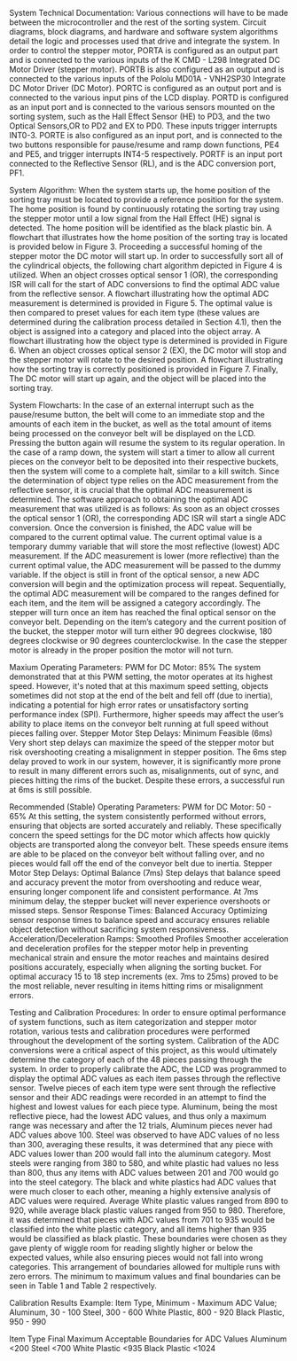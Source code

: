 System Technical Documentation:
Various connections will have to be made between the microcontroller and the rest of the sorting system. Circuit diagrams, block diagrams, and hardware and software system algorithms detail the logic and processes used that drive and integrate the system.
In order to control the stepper motor, PORTA is configured as an output part and is connected to the various inputs of the K CMD - L298 Integrated DC Motor Driver (stepper motor). PORTB is also configured as an output and is connected to the various inputs of the Pololu MD01A - VNH2SP30 Integrate DC Motor Driver (DC Motor). PORTC is configured as an output port and is connected to the various input pins of the LCD display. PORTD is configured as an input port and is connected to the various sensors mounted on the sorting system, such as the Hall Effect Sensor (HE) to PD3, and the two Optical Sensors,OR to PD2 and EX to PD0. These inputs trigger interrupts INT0-3. PORTE is also configured as an input port, and is connected to the two buttons responsible for pause/resume and ramp down functions, PE4 and PE5, and trigger interrupts INT4-5 respectively. PORTF is an input port connected to the Reflective Sensor (RL), and is the ADC conversion port, PF1.

System Algorithm:
When the system starts up, the home position of the sorting tray must be located to provide a reference position for the system. The home position is found by continuously rotating the sorting tray using the stepper motor until a low signal from the Hall Effect (HE) signal is detected. The home position will be identified as the black plastic bin. A flowchart that illustrates how the home position of the sorting tray is located is provided below in Figure 3. Proceeding a successful homing of the stepper motor the DC motor will start up. In order to successfully sort all of the cylindrical objects, the following chart algorithm depicted in Figure 4 is utilized. When an object crosses optical sensor 1 (OR), the corresponding ISR will call for the start of ADC conversions to find the optimal ADC value from the reflective sensor. A flowchart illustrating how the optimal ADC measurement is determined is provided in Figure 5. The optimal value is then compared to preset values for each item type (these values are determined during the calibration process detailed in Section 4.1), then the object is assigned into a category and placed into the object array. A flowchart illustrating how the object type is determined is provided in Figure 6. When an object crosses optical sensor 2 (EX), the DC motor will stop and the stepper motor will rotate to the desired position. A flowchart illustrating how the sorting tray is correctly positioned is provided in Figure 7. Finally, The DC motor will start up again, and the object will be placed into the sorting tray. 

System Flowcharts:
In the case of an external interrupt such as the pause/resume button, the belt will come to an immediate stop and the amounts of each item in the bucket, as well as the total amount of items being processed on the conveyor belt will be displayed on the LCD. Pressing the button again will resume the system to its regular operation. In the case of a ramp down, the system will start a timer to allow all current pieces on the conveyor belt to be deposited into their respective buckets, then the system will come to a complete halt, similar to a kill switch. 
Since the determination of object type relies on the ADC measurement from the reflective sensor, it is crucial that the optimal ADC measurement is determined. The software approach to obtaining the optimal ADC measurement that was utilized is as follows: As soon as an object crosses the optical sensor 1 (OR), the corresponding ADC ISR will start a single ADC conversion. Once the conversion is finished, the ADC value will be compared to the current optimal value. The current optimal value is a temporary dummy variable that will store the most reflective (lowest) ADC measurement. If the ADC measurement is lower (more reflective) than the current optimal value, the ADC measurement will be passed to the dummy variable. If the object is still in front of the optical sensor, a new ADC conversion will begin and the optimization process will repeat. Sequentially, the optimal ADC measurement will be compared to the ranges defined for each item, and the item will be assigned a category accordingly. 
The stepper will turn once an item has reached the final optical sensor on the conveyor belt. Depending on the item’s category and the current position of the bucket, the stepper motor will turn either 90 degrees clockwise, 180 degrees clockwise or 90 degrees counterclockwise. In the case the stepper motor is already in the proper position the motor will not turn.

Maxium Operating Parameters:
PWM for DC Motor: 85%
The system demonstrated that at this PWM setting, the motor operates at its highest speed. However, it's noted that at this maximum speed setting, objects sometimes did not stop at the end of the belt and fell off (due to inertia), indicating a potential for high error rates or unsatisfactory sorting performance index (SPI). Furthermore, higher speeds may affect the user’s ability to place items on the conveyor belt running at full speed without pieces falling over.
Stepper Motor Step Delays: Minimum Feasible (6ms)
Very short step delays can maximize the speed of the stepper motor but risk overshooting creating a misalignment in stepper position. The 6ms step delay proved to work in our system, however, it is significantly more prone to result in many different errors such as, misalignments, out of sync, and pieces hitting the rims of the bucket. Despite these errors, a successful run at 6ms is still possible.

Recommended (Stable) Operating Parameters:
PWM for DC Motor: 50 - 65%
At this setting, the system consistently performed without errors, ensuring that objects are sorted accurately and reliably. These specifically concern the speed settings for the DC motor which affects how quickly objects are transported along the conveyor belt. These speeds ensure items are able to be placed on the conveyor belt without falling over, and no pieces would fall off the end of the conveyor belt due to inertia.
Stepper Motor Step Delays: Optimal Balance (7ms)
Step delays that balance speed and accuracy prevent the motor from overshooting and reduce wear, ensuring longer component life and consistent performance. At 7ms minimum delay, the stepper bucket will never experience overshoots or missed steps.
Sensor Response Times: Balanced Accuracy
Optimizing sensor response times to balance speed and accuracy ensures reliable object detection without sacrificing system responsiveness.
Acceleration/Deceleration Ramps: Smoothed Profiles
Smoother acceleration and deceleration profiles for the stepper motor help in preventing mechanical strain and ensure the motor reaches and maintains desired positions accurately, especially when aligning the sorting bucket. For optimal accuracy 15 to 18 step increments (ex. 7ms to 25ms) proved to be the most reliable, never resulting in items hitting rims or misalignment errors. 

Testing and Calibration Procedures:
In order to ensure optimal performance of system functions, such as item categorization and stepper motor rotation, various tests and calibration procedures were performed throughout the development of the sorting system. 
Calibration of the ADC conversions were a critical aspect of this project, as this would ultimately determine the category of each of the 48 pieces passing through the system. In order to properly calibrate the ADC, the LCD was programmed to display the optimal ADC values as each item passes through the reflective sensor. Twelve pieces of each item type were sent through the reflective sensor and their ADC readings were recorded in an attempt to find the highest and lowest values for each piece type. Aluminum, being the most reflective piece, had the lowest ADC values, and thus only a maximum range was necessary and after the 12 trials, Aluminum pieces never had ADC values above 100. Steel was observed to have ADC values of no less than 300, averaging these results, it was determined that any piece with ADC values lower than 200 would fall into the aluminum category. Most steels were ranging from 380 to 580, and white plastic had values no less than 800, thus any items with ADC values between 201 and 700 would go into the steel category. The black and white plastics had ADC values that were much closer to each other, meaning a highly extensive analysis of ADC values were required. Average White plastic values ranged from 890 to 920, while average black plastic values ranged from 950 to 980. Therefore, it was determined that pieces with ADC values from 701 to 935 would be classified into the white plastic category, and all items higher than 935 would be classified as black plastic. These boundaries were chosen as they gave plenty of wiggle room for reading slightly higher or below the expected values, while also ensuring pieces would not fall into wrong categories. This arrangement of boundaries allowed for multiple runs with zero errors. The minimum to maximum values and final boundaries can be seen in Table 1 and Table 2 respectively.

Calibration Results Example:
Item Type,
Minimum - Maximum ADC Value;
Aluminum,
30 - 100
Steel,
300 - 600
White Plastic,
800 - 920
Black Plastic,
950 - 990

Item Type
Final Maximum Acceptable Boundaries for ADC Values
Aluminum
<200
Steel
<700
White Plastic
<935
Black Plastic
<1024


